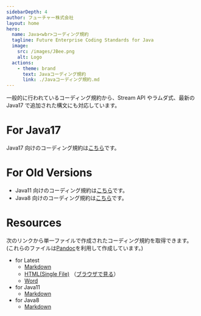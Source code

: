 ```yaml
---
sidebarDepth: 4
author: フューチャー株式会社
layout: home
hero:
  name: Java<wbr>コーディング規約
  tagline: Future Enterprise Coding Standards for Java
  image:
    src: /images/JBee.png
    alt: Logo
  actions:
    - theme: brand
      text: Javaコーディング規約
      link: ./Javaコーディング規約.md
---
```


一般的に行われているコーディング規約から、Stream API やラムダ式、最新の Java17 で追加された構文にも対応しています。

# For Java17

Java17 向けのコーディング規約は[こちら](./Javaコーディング規約.md)です。

# For Old Versions

- Java11 向けのコーディング規約は[こちら](./Javaコーディング規約_for_11.md)です。
- Java8 向けのコーディング規約は[こちら](./Javaコーディング規約_for_8.md)です。

# Resources

次のリンクから単一ファイルで作成されたコーディング規約を取得できます。\
(これらのファイルは[Pandoc]を利用して作成しています。)

- for Latest
  - [Markdown](https://github.com/future-architect/coding-standards/blob/master/documents/forJava/Javaコーディング規約.md)
  - [HTML(Single File)](https://github.com/future-architect/coding-standards/blob/gh-pages/resources/Javaコーディング規約.html) （[ブラウザで見る](https://future-architect.github.io/coding-standards/resources/Javaコーディング規約.html)）
  - [Word](https://github.com/future-architect/coding-standards/raw/gh-pages/resources/Javaコーディング規約.docx)
- for Java11
  - [Markdown](https://github.com/future-architect/coding-standards/blob/master/documents/forJava/Javaコーディング規約_for_11.md)
- for Java8
  - [Markdown](https://github.com/future-architect/coding-standards/blob/master/documents/forJava/Javaコーディング規約_for_8.md)

[pandoc]: https://pandoc.org/
